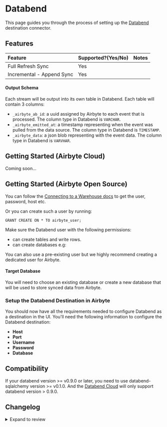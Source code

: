 # Databend

This page guides you through the process of setting up the [Databend](https://databend.rs/)
destination connector.

## Features

| Feature                   | Supported?\(Yes/No\) | Notes |
| :------------------------ | :------------------- | :---- |
| Full Refresh Sync         | Yes                  |       |
| Incremental - Append Sync | Yes                  |       |

#### Output Schema

Each stream will be output into its own table in Databend. Each table will contain 3 columns:

- `_airbyte_ab_id`: a uuid assigned by Airbyte to each event that is processed. The column type in
  Databend is `VARCHAR`.
- `_airbyte_emitted_at`: a timestamp representing when the event was pulled from the data source.
  The column type in Databend is `TIMESTAMP`.
- `_airbyte_data`: a json blob representing with the event data. The column type in Databend is
  `VARVHAR`.

## Getting Started (Airbyte Cloud)

Coming soon...

## Getting Started (Airbyte Open Source)

You can follow the
[Connecting to a Warehouse docs](https://docs.databend.com/using-databend-cloud/warehouses/connecting-a-warehouse)
to get the user, password, host etc.

Or you can create such a user by running:

```
GRANT CREATE ON * TO airbyte_user;
```

Make sure the Databend user with the following permissions:

- can create tables and write rows.
- can create databases e.g:

You can also use a pre-existing user but we highly recommend creating a dedicated user for Airbyte.

#### Target Database

You will need to choose an existing database or create a new database that will be used to store
synced data from Airbyte.

### Setup the Databend Destination in Airbyte

You should now have all the requirements needed to configure Databend as a destination in the UI.
You'll need the following information to configure the Databend destination:

- **Host**
- **Port**
- **Username**
- **Password**
- **Database**

## Compatibility

If your databend version >= v0.9.0 or later, you need to use databend-sqlalchemy version >= v0.1.0.
And the [Databend Cloud](https://app.databend.com/) will only support databend version > 0.9.0.

## Changelog

<details>
  <summary>Expand to review</summary>

| Version                                                  | Date                                     | Pull Request                                              | Subject                                                  |
| :------------------------------------------------------- | :--------------------------------------- | :-------------------------------------------------------- | :------------------------------------------------------- | ----------- |
| 0.1.10 | 2024-07-09 | [41243](https://github.com/airbytehq/airbyte/pull/41243) | Update dependencies |
| 0.1.9 | 2024-07-06 | [40916](https://github.com/airbytehq/airbyte/pull/40916) | Update dependencies |
| 0.1.8 | 2024-06-27 | [40215](https://github.com/airbytehq/airbyte/pull/40215) | Replaced deprecated AirbyteLogger with logging.Logger |
| 0.1.7 | 2024-06-25 | [40301](https://github.com/airbytehq/airbyte/pull/40301) | Update dependencies |
| 0.1.6 | 2024-06-21 | [39936](https://github.com/airbytehq/airbyte/pull/39936) | Update dependencies |
| 0.1.5 | 2024-06-04 | [39090](https://github.com/airbytehq/airbyte/pull/39090) | [autopull] Upgrade base image to v1.2.1 |
| 0.1.4 | 2024-05-21 | [38510](https://github.com/airbytehq/airbyte/pull/38510) | [autopull] base image + poetry + up_to_date |
| 0.1.3                                                    | 2024-03-05                               | [#35838](https://github.com/airbytehq/airbyte/pull/35838) | Un-archive connector                                     |
| 0.1.2                                                    | 2023-02-11                               | [22855](https://github.com/airbytehq/airbyte/pull/22855)  | Fix compatibility                                        |
| issue with databend-query 0.9                            |                                          | 0.1.1                                                     | 2022-01-09                                               |
| [21182](https://github.com/airbytehq/airbyte/pull/21182) | Remove protocol option and enforce HTTPS |
|                                                          | 0.1.0                                    | 2022-01-09                                                | [20909](https://github.com/airbytehq/airbyte/pull/20909) | Destination |
| Databend                                                 |

</details>
